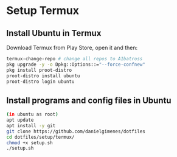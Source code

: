 # Setup Termux

## Install Ubuntu in Termux
Download Termux from Play Store, open it and then:
```bash
termux-change-repo # change all repos to A1batross
pkg upgrade -y -o Dpkg::Options::="--force-confnew"
pkg install proot-distro
proot-distro install ubuntu
proot-distro login ubuntu
```

## Install programs and config files in Ubuntu

```bash
(in ubuntu as root)
apt update
apt install -y git
git clone https://github.com/danielgimenes/dotfiles
cd dotfiles/setup/termux/
chmod +x setup.sh
./setup.sh
```
